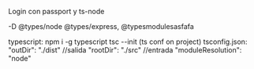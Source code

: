 Login con passport y ts-node

-D @types/node @types/express, @typesmodulesasfafa

typescript:
    npm i -g typescript
    tsc --init (ts conf on project)
    tsconfig.json:
        "outDir": "./dist" //salida
        "rootDir": "./src" //entrada
        "moduleResolution": "node"